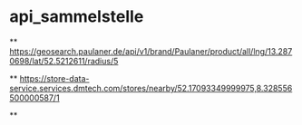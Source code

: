 # api_sammelstelle

** https://geosearch.paulaner.de/api/v1/brand/Paulaner/product/all/lng/13.2870698/lat/52.5212611/radius/5

** https://store-data-service.services.dmtech.com/stores/nearby/52.17093349999975,8.328556500000587/1

** 

